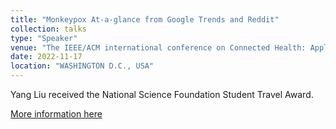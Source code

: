 ```yaml
---
title: "Monkeypox At-a-glance from Google Trends and Reddit"
collection: talks
type: "Speaker"
venue: "The IEEE/ACM international conference on Connected Health: Applications, Systems and Engineering Technologies (CHASE)"
date: 2022-11-17
location: "WASHINGTON D.C., USA"
---
```


Yang Liu received the National Science Foundation Student Travel Award.

[More information here](/files/Monkeypox.pdf)
